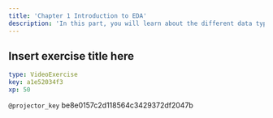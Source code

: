 ```yaml
---
title: 'Chapter 1 Introduction to EDA'
description: 'In this part, you will learn about the different data type, how to transform them and how to use summary statistics to get the most information out of them'
---
```


## Insert exercise title here

```yaml
type: VideoExercise
key: a1e52034f3
xp: 50
```

`@projector_key`
be8e0157c2d118564c3429372df2047b
